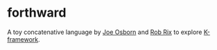 # forthward

A toy concatenative language by [Joe Osborn](https://github.com/joeosborn) and [Rob Rix](https://github.com/robrix) to explore [K-framework](http://k-framework.org).
